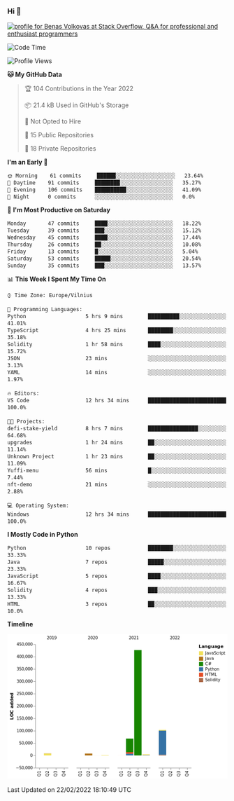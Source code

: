 ### Hi 👋
<a href="https://stackoverflow.com/users/14954249/benas-volkovas"><img src="https://stackoverflow.com/users/flair/14954249.png?theme=dark" width="208" height="58" alt="profile for Benas Volkovas at Stack Overflow, Q&amp;A for professional and enthusiast programmers" title="profile for Benas Volkovas at Stack Overflow, Q&amp;A for professional and enthusiast programmers"></a>

<!--START_SECTION:waka-->
![Code Time](http://img.shields.io/badge/Code%20Time-578%20hrs-blue)

![Profile Views](http://img.shields.io/badge/Profile%20Views-0-blue)

**🐱 My GitHub Data** 

> 🏆 104 Contributions in the Year 2022
 > 
> 📦 21.4 kB Used in GitHub's Storage 
 > 
> 🚫 Not Opted to Hire
 > 
> 📜 15 Public Repositories 
 > 
> 🔑 18 Private Repositories  
 > 
**I'm an Early 🐤** 

```text
🌞 Morning    61 commits     ██████░░░░░░░░░░░░░░░░░░░   23.64% 
🌆 Daytime    91 commits     ████████░░░░░░░░░░░░░░░░░   35.27% 
🌃 Evening    106 commits    ██████████░░░░░░░░░░░░░░░   41.09% 
🌙 Night      0 commits      ░░░░░░░░░░░░░░░░░░░░░░░░░   0.0%

```
📅 **I'm Most Productive on Saturday** 

```text
Monday       47 commits     ████░░░░░░░░░░░░░░░░░░░░░   18.22% 
Tuesday      39 commits     ███░░░░░░░░░░░░░░░░░░░░░░   15.12% 
Wednesday    45 commits     ████░░░░░░░░░░░░░░░░░░░░░   17.44% 
Thursday     26 commits     ██░░░░░░░░░░░░░░░░░░░░░░░   10.08% 
Friday       13 commits     █░░░░░░░░░░░░░░░░░░░░░░░░   5.04% 
Saturday     53 commits     █████░░░░░░░░░░░░░░░░░░░░   20.54% 
Sunday       35 commits     ███░░░░░░░░░░░░░░░░░░░░░░   13.57%

```


📊 **This Week I Spent My Time On** 

```text
⌚︎ Time Zone: Europe/Vilnius

💬 Programming Languages: 
Python                   5 hrs 9 mins        ██████████░░░░░░░░░░░░░░░   41.01% 
TypeScript               4 hrs 25 mins       ████████░░░░░░░░░░░░░░░░░   35.18% 
Solidity                 1 hr 58 mins        ████░░░░░░░░░░░░░░░░░░░░░   15.72% 
JSON                     23 mins             ░░░░░░░░░░░░░░░░░░░░░░░░░   3.13% 
YAML                     14 mins             ░░░░░░░░░░░░░░░░░░░░░░░░░   1.97%

🔥 Editors: 
VS Code                  12 hrs 34 mins      █████████████████████████   100.0%

🐱‍💻 Projects: 
defi-stake-yield         8 hrs 7 mins        ████████████████░░░░░░░░░   64.68% 
upgrades                 1 hr 24 mins        ██░░░░░░░░░░░░░░░░░░░░░░░   11.14% 
Unknown Project          1 hr 23 mins        ██░░░░░░░░░░░░░░░░░░░░░░░   11.09% 
Yuffi-menu               56 mins             █░░░░░░░░░░░░░░░░░░░░░░░░   7.44% 
nft-demo                 21 mins             ░░░░░░░░░░░░░░░░░░░░░░░░░   2.88%

💻 Operating System: 
Windows                  12 hrs 34 mins      █████████████████████████   100.0%

```

**I Mostly Code in Python** 

```text
Python                   10 repos            ████████░░░░░░░░░░░░░░░░░   33.33% 
Java                     7 repos             █████░░░░░░░░░░░░░░░░░░░░   23.33% 
JavaScript               5 repos             ████░░░░░░░░░░░░░░░░░░░░░   16.67% 
Solidity                 4 repos             ███░░░░░░░░░░░░░░░░░░░░░░   13.33% 
HTML                     3 repos             ██░░░░░░░░░░░░░░░░░░░░░░░   10.0%

```


**Timeline**

![Chart not found](https://raw.githubusercontent.com/BenasVolkovas/BenasVolkovas/main/charts/bar_graph.png) 


 Last Updated on 22/02/2022 18:10:49 UTC
<!--END_SECTION:waka-->
